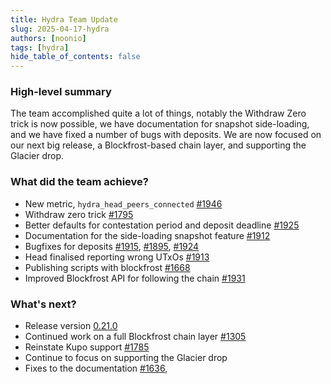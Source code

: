 ```yaml
---
title: Hydra Team Update
slug: 2025-04-17-hydra
authors: [noonio]
tags: [hydra]
hide_table_of_contents: false
---
```


### High-level summary

The team accomplished quite a lot of things, notably the Withdraw Zero trick
is now possible, we have documentation for snapshot side-loading, and we have
fixed a number of bugs with deposits. We are now focused on our next big
release, a Blockfrost-based chain layer, and supporting the Glacier drop.


### What did the team achieve?

* New metric, `hydra_head_peers_connected` [#1946](https://github.com/cardano-scaling/hydra/pull/1946)
* Withdraw zero trick [#1795](https://github.com/cardano-scaling/hydra/issues/1795)
* Better defaults for contestation period and deposit deadline [#1925](https://github.com/cardano-scaling/hydra/issues/1925)
* Documentation for the side-loading snapshot feature [#1912](https://github.com/cardano-scaling/hydra/issues/1912)
* Bugfixes for deposits [#1915](https://github.com/cardano-scaling/hydra/issues/1915), [#1895](https://github.com/cardano-scaling/hydra/issues/1895), [#1924](https://github.com/cardano-scaling/hydra/pull/1924)
* Head finalised reporting wrong UTxOs [#1913](https://github.com/cardano-scaling/hydra/issues/1913)
* Publishing scripts with blockfrost [#1668](https://github.com/cardano-scaling/hydra/issues/1668)
* Improved Blockfrost API for following the chain [#1931](https://github.com/cardano-scaling/hydra/pull/1931)


### What's next?

* Release version [0.21.0](https://github.com/cardano-scaling/hydra/milestone/22)
* Continued work on a full Blockfrost chain layer [#1305](https://github.com/cardano-scaling/hydra/issues/1305)
* Reinstate Kupo support [#1785](https://github.com/cardano-scaling/hydra/issues/1785)
* Continue to focus on supporting the Glacier drop
* Fixes to the documentation [#1636](https://github.com/cardano-scaling/hydra/issues/1636),
